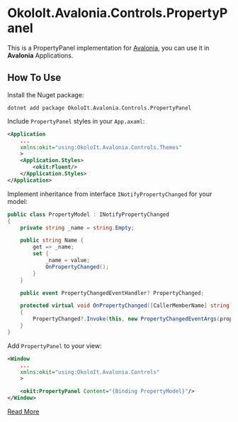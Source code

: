 ﻿# OkoloIt.Avalonia.Controls.PropertyPanel

This is a PropertyPanel implementation for [Avalonia](https://github.com/AvaloniaUI/Avalonia), you can use it in **Avalonia** Applications.

## How To Use

Install the Nuget package:

```shell
dotnet add package OkoloIt.Avalonia.Controls.PropertyPanel
```

Include `PropertyPanel` styles in your `App.axaml`:

```xml
<Application
    ...
    xmlns:okit="using:OkoloIt.Avalonia.Controls.Themes"
    >
    <Application.Styles>
        <okit:Fluent/>
    </Application.Styles>
</Application>
```

Implement inheritance from interface `INotifyPropertyChanged` for your model:

```cs
public class PropertyModel : INotifyPropertyChanged
{
    private string _name = string.Empty;

    public string Name {
        get => _name;
        set {
            _name = value;
            OnPropertyChanged();
        }
    }

    public event PropertyChangedEventHandler? PropertyChanged;

    protected virtual void OnPropertyChanged([CallerMemberName] string? propertyName = null)
    {
        PropertyChanged?.Invoke(this, new PropertyChangedEventArgs(propertyName));
    }
}
```

Add `PropertyPanel` to your view:

```xml
<Window
    ...
    xmlns:okit="using:OkoloIt.Avalonia.Controls"
    >

    <okit:PropertyPanel Content="{Binding PropertyModel}"/>
</Window>
```

[Read More](../samples/OkoloIt.Avalonia.UiKit.Desktop)
